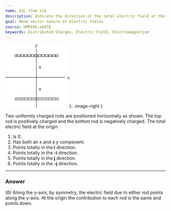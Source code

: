 ```yaml
---
name: A2L Item 116
description: Indicate the direction of the total electric field at the origin due to two rods.
goal: Hone vector nature of electric fields
source: UMPERG-em97Q
keywords: Distributed Charges, Electric Field, Electromagnetism
---
```


![Item116_fig1.gif](../images/Item116_fig1.gif){: .image-right } 

Two uniformly charged rods are positioned horizontally as shown.  The
top rod is positively charged and the bottom rod is negatively charged.
The total electric field at the origin

1. Is 0. 
2. Has both an x and a y component. 
3. Points totally in the <b>i</b> direction.
4. Points totally in the <b>-i</b> direction. 
5. Points totally in the <b>j</b> direction. 
6. Points totally in the <b>-j</b> direction.

<hr/>

### Answer

(6) Along the y-axis, by symmetry, the electric field due to either rod
points along the y-axis.  At the origin the contribution to each rod is
the same and points down.
